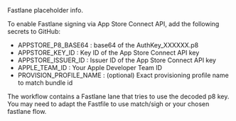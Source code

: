 Fastlane placeholder info.

To enable Fastlane signing via App Store Connect API, add the following secrets to GitHub:
- APPSTORE_P8_BASE64 : base64 of the AuthKey_XXXXXX.p8
- APPSTORE_KEY_ID : Key ID of the App Store Connect API key
- APPSTORE_ISSUER_ID : Issuer ID of the App Store Connect API key
- APPLE_TEAM_ID : Your Apple Developer Team ID
- PROVISION_PROFILE_NAME : (optional) Exact provisioning profile name to match bundle id

The workflow contains a Fastlane lane that tries to use the decoded p8 key. You may need to adapt
the Fastfile to use match/sigh or your chosen fastlane flow.
